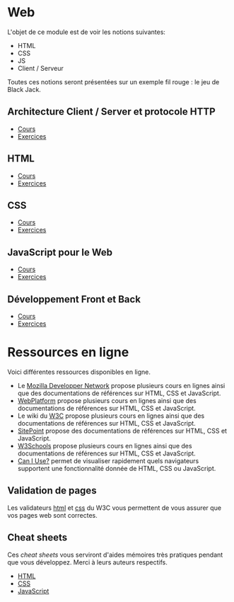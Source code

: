 # Web 

L'objet de ce module est de voir les notions suivantes:
* HTML
* CSS
* JS
* Client / Serveur 
<!-- * Identification Client -->

Toutes ces notions seront présentées sur un exemple fil rouge : le jeu de Black Jack.

## Architecture Client / Server et protocole HTTP

- [Cours](./1-HTTP/http.pdf)
- [Exercices](./1-HTTP/exo.html)

## HTML

- [Cours](./2-HTML/html.pdf)
- [Exercices](./2-HTML/exo.html)

## CSS

- [Cours](./3-CSS/html.pdf)
- [Exercices](./3-CSS/exo.html)

## JavaScript pour le Web

- [Cours](./4-JS/html.pdf)
- [Exercices](./4-JS/exo.html)


## Développement Front et Back

- [Cours](./5-Developpement/html.pdf)
- [Exercices](./5-Developpement/exo.html)




# Ressources en ligne

Voici différentes ressources disponibles en ligne.

* Le [Mozilla Developper Network](https://developer.mozilla.org/en/docs) propose plusieurs cours en lignes ainsi que des documentations de références sur HTML, CSS et JavaScript.
* [WebPlatform](http://www.webplatform.org/) propose plusieurs cours en lignes ainsi que des documentations de références sur HTML, CSS et JavaScript.
* Le wiki du [W3C](http://www.w3.org/community/webed/wiki/Main_Page) propose plusieurs cours en lignes ainsi que des documentations de références sur HTML, CSS et JavaScript.
* [SitePoint](http://reference.sitepoint.com/) propose des documentations de références sur HTML, CSS et JavaScript.
* [W3Schools](http://www.w3schools.com/) propose plusieurs cours en lignes ainsi que des documentations de références sur HTML, CSS et JavaScript.
* [Can I Use?](https://caniuse.com/) permet de visualiser rapidement quels navigateurs supportent une fonctionnalité donnée de HTML, CSS ou JavaScript.

## Validation de pages

Les validateurs [html](http://validator.w3.org/) et [css](http://jigsaw.w3.org/css-validator/) du W3C vous permettent de vous assurer que vos pages web sont correctes.

## Cheat sheets

Ces _cheat sheets_ vous serviront d'aides mémoires très pratiques pendant que vous développez. Merci à leurs auteurs respectifs.

* [HTML](sheets/html.png)
* [CSS](sheets/css.pdf)
* [JavaScript](sheets/javascript.pdf)

